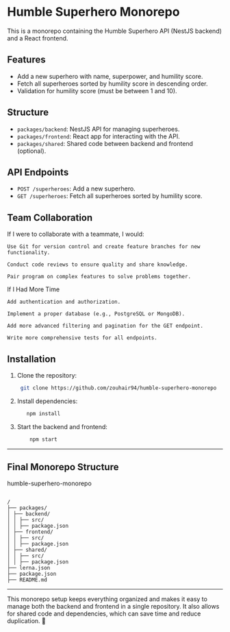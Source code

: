 # Humble Superhero Monorepo

This is a monorepo containing the Humble Superhero API (NestJS backend) and a React frontend.

## Features

- Add a new superhero with name, superpower, and humility score.
- Fetch all superheroes sorted by humility score in descending order.
- Validation for humility score (must be between 1 and 10).

## Structure

- `packages/backend`: NestJS API for managing superheroes.
- `packages/frontend`: React app for interacting with the API.
- `packages/shared`: Shared code between backend and frontend (optional).

## API Endpoints

- `POST /superheroes`: Add a new superhero.
- `GET /superheroes`: Fetch all superheroes sorted by humility score.

## Team Collaboration

If I were to collaborate with a teammate, I would:

    Use Git for version control and create feature branches for new functionality.

    Conduct code reviews to ensure quality and share knowledge.

    Pair program on complex features to solve problems together.

If I Had More Time

    Add authentication and authorization.

    Implement a proper database (e.g., PostgreSQL or MongoDB).

    Add more advanced filtering and pagination for the GET endpoint.

    Write more comprehensive tests for all endpoints.

## Installation

1. Clone the repository:

   ```bash
    git clone https://github.com/zouhair94/humble-superhero-monorepo
   ```

2. Install dependencies:
  
    ```bash
       npm install
    ```

3. Start the backend and frontend:

    ```bash
        npm start
    ```

---

## Final Monorepo Structure

humble-superhero-monorepo
```

/
├── packages/
│ ├── backend/
│ │ ├── src/
│ │ ├── package.json
│ ├── frontend/
│ │ ├── src/
│ │ ├── package.json
│ ├── shared/
│ │ ├── src/
│ │ ├── package.json
├── lerna.json
├── package.json
├── README.md
```

---

This monorepo setup keeps everything organized and makes it easy to manage both the backend and frontend in a single repository. It also allows for shared code and dependencies, which can save time and reduce duplication. 🚀

